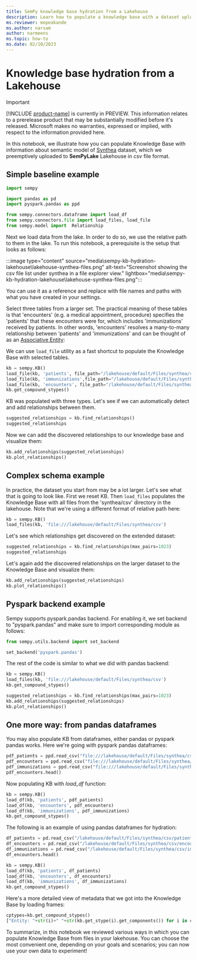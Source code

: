 ```yaml
---
title: SemPy knowledge base hydration from a Lakehouse
description: Learn how to populate a knowledge base with a dataset uploaded to a Lakehouse.
ms.reviewer: mopeakande
ms.author: narsam
author: narmeens
ms.topic: how-to 
ms.date: 02/10/2023
---
```


# Knowledge base hydration from a Lakehouse

> [!IMPORTANT]
> [!INCLUDE [product-name](../includes/product-name.md)] is currently in PREVIEW. This information relates to a prerelease product that may be substantially modified before it's released. Microsoft makes no warranties, expressed or implied, with respect to the information provided here.

In this notebook, we illustrate how you can populate Knowledge Base with information about semantic model of [Synthea](https://synthetichealth.github.io/synthea/) dataset, which we preemptively uploaded to **SemPyLake** Lakehouse in *csv* file format.

## Simple baseline example

```python
import sempy

import pandas as pd
import pyspark.pandas as ppd

from sempy.connectors.dataframe import load_df
from sempy.connectors.file import load_files, load_file
from sempy.model import  Relationship
```

Next we load data from the lake. In order to do so, we use the relative path to them in the lake. To run this notebook, a prerequisite is the setup that looks as follows:

:::image type="content" source="media\sempy-kb-hydration-lakehouse\lakehouse-synthea-files.png" alt-text="Screenshot showing the csv file list under synthea in a file explorer view." lightbox="media\sempy-kb-hydration-lakehouse\lakehouse-synthea-files.png":::

You can use it as a reference and replace with file names and paths with what you have created in your settings.

Select three tables from a larger set. The practical meaning of these tables is that 'encounters' (e.g. a medical appointment, procedure) specifies the 'patients' that these encounters were for, which includes 'immunizations' received by patients. In other words, 'encounters' resolves a many-to-many relationship between 'patients' and 'immunizations' and can be thought of as an [Associative Entity](https://en.wikipedia.org/wiki/Associative_entity):

We can use `load_file` utility as a fast shortcut to populate the Knowledge Base with selected tables.

```python
kb = sempy.KB()
load_file(kb, 'patients', file_path="/lakehouse/default/Files/synthea/csv/patients.csv")
load_file(kb, 'immunizations',file_path="/lakehouse/default/Files/synthea/csv/immunizations.csv")
load_file(kb, 'encounters', file_path="/lakehouse/default/Files/synthea/csv/encounters.csv")
kb.get_compound_stypes()
```

KB was populated with three types. Let's see if we can automatically detect and add relationships between them.

```python
suggested_relationships = kb.find_relationships()
suggested_relationships
```

Now we can add the discovered relationships to our knowledge base and visualize them:

```python
kb.add_relationships(suggested_relationships)
kb.plot_relationships()
```

## Complex schema example

In practice, the dataset you start from may be a lot larger. Let's see what that is going to look like. First we reset KB. Then `load_files` populates the Knowledge Base with all files from the 'synthea/csv' directory in the lakehouse. Note that we're using a different format of relative path here:

```python
kb = sempy.KB()
load_files(kb, 'file:///lakehouse/default/Files/synthea/csv')
```

Let's see which relationships get discovered on the extended dataset:

```python
suggested_relationships = kb.find_relationships(max_pairs=1023) 
suggested_relationships
```

Let's again add the discovered relationships on the larger dataset to the Knowledge Base and visualize them:

```python
kb.add_relationships(suggested_relationships)
kb.plot_relationships()
```

## Pyspark backend example

Sempy supports pyspark.pandas backend. For enabling it, we set backend to "pyspark.pandas" and make sure to import corresponding module as follows:

```python
from sempy.utils.backend import set_backend

set_backend('pyspark.pandas')
```

The rest of the code is similar to what we did with pandas backend:

```python
kb = sempy.KB()
load_files(kb, 'file:///lakehouse/default/Files/synthea/csv')
kb.get_compound_stypes()
```

```python
suggested_relationships = kb.find_relationships(max_pairs=1023)
kb.add_relationships(suggested_relationships)
kb.plot_relationships()
```

## One more way: from pandas dataframes

You may also populate KB from dataframes, either pandas or pyspark pandas works. Here we're going with pyspark pandas dataframes:

```python
pdf_patients = ppd.read_csv("file:///lakehouse/default/Files/synthea/csv/patients.csv")
pdf_encounters = ppd.read_csv("file:///lakehouse/default/Files/synthea/csv/encounters.csv")
pdf_immunizations = ppd.read_csv("file:///lakehouse/default/Files/synthea/csv/immunizations.csv")
pdf_encounters.head()
```

Now populating KB with *load_df* function:

```python
kb = sempy.KB()
load_df(kb, 'patients', pdf_patients)
load_df(kb, 'encounters', pdf_encounters)
load_df(kb, 'immunizations', pdf_immunizations)
kb.get_compound_stypes()
```

The following is an example of using pandas dataframes for hydration:

```python
df_patients = pd.read_csv("/lakehouse/default/Files/synthea/csv/patients.csv")
df_encounters = pd.read_csv("/lakehouse/default/Files/synthea/csv/encounters.csv")
df_immunizations = pd.read_csv("/lakehouse/default/Files/synthea/csv/immunizations.csv")
df_encounters.head()
```

```python
kb = sempy.KB()
load_df(kb, 'patients', df_patients)
load_df(kb, 'encounters', df_encounters)
load_df(kb, 'immunizations', df_immunizations)
kb.get_compound_stypes()
```

Here's a more detailed view of metadata that we got into the Knowledge Base by loading frames:

```python
cptypes=kb.get_compound_stypes()
["Entity: "+str(i)+" "+str(kb.get_stype(i).get_components()) for i in cptypes]
```

To summarize, in this notebook we reviewed various ways in which you can populate Knowledge Base from files in your lakehouse. You can choose the most convenient one, depending on your goals and scenarios; you can now use your own data to experiment!
